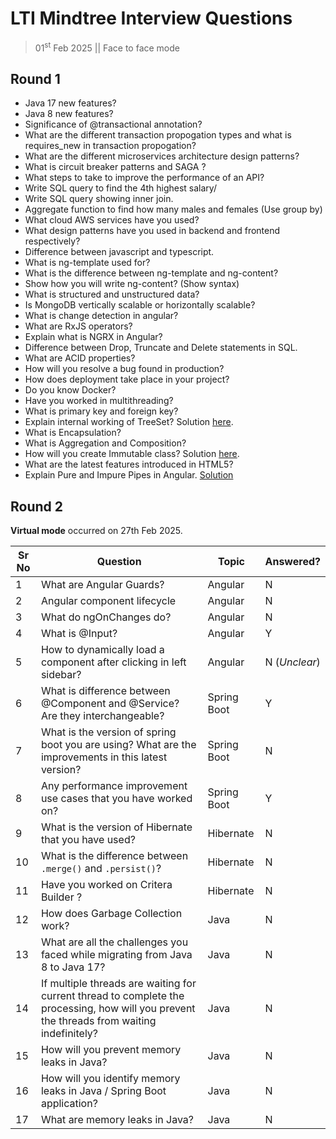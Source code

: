 # LTI Mindtree Interview Questions

> 01<sup>st</sup> Feb 2025 || Face to face mode

## Round 1

- Java 17 new features?
- Java 8 new features?
- Significance of @transactional annotation?
- What are the different transaction propogation types and what is requires_new in transaction propogation?
- What are the different microservices architecture design patterns?
- What is circuit breaker patterns and SAGA ?
- What steps to take to improve the performance of an API?
- Write SQL query to find the 4th highest salary/
- Write SQL query showing inner join.
- Aggregate function to find how many males and females (Use group by)
- What cloud AWS services have you used?
- What design patterns have you used in backend and frontend respectively?
- Difference between javascript and typescript.
- What is ng-template used for?
- What is the difference between ng-template and ng-content?
- Show how you will write ng-content? (Show syntax)
- What is structured and unstructured data?
- Is MongoDB vertically scalable or horizontally scalable? 
- What is change detection in angular?
- What are RxJS operators?
- Explain what is NGRX in Angular?
- Difference between Drop, Truncate and Delete statements in SQL.
- What are ACID properties?
- How will you resolve a bug found in production?
- How does deployment take place in your project?
- Do you know Docker?
- Have you worked in multithreading? 
- What is primary key and foreign key?
- Explain internal working of TreeSet? Solution [here](https://www.javatpoint.com/how-treeset-works-internally-in-java).
- What is Encapsulation?
- What is Aggregation and Composition?
- How will you create Immutable class? Solution [here](https://www.geeksforgeeks.org/create-immutable-class-java/).
- What are the latest features introduced in HTML5?
- Explain Pure and Impure Pipes in Angular. [Solution](https://www.geeksforgeeks.org/explain-pure-and-impure-pipe-in-angular/)

## Round 2

**Virtual mode** occurred on 27th Feb 2025.

| Sr No | Question | Topic | Answered? |
|-------|----------|-------|-----------|
| 1 | What are Angular Guards? | Angular | N |
| 2 | Angular component lifecycle | Angular | N |
| 3 | What do ngOnChanges do? | Angular | N |
| 4 | What is @Input? | Angular | Y |
| 5 | How to dynamically load a component after clicking in left sidebar? | Angular | N (_Unclear_)|
| 6 | What is difference between @Component and @Service? Are they interchangeable? | Spring Boot | Y |
|7| What is the version of spring boot you are using? What are the improvements in this latest version? | Spring Boot | N |
| 8 | Any performance improvement use cases that you have worked on? | Spring Boot | Y |
| 9 | What is the version of Hibernate that you have used? | Hibernate | N |
| 10 | What is the difference between `.merge()` and `.persist()`? | Hibernate | N |
| 11 | Have you worked on Critera Builder ? | Hibernate | N |
| 12 | How does Garbage Collection work? | Java | N |
| 13 | What are all the challenges you faced while migrating from Java 8 to Java 17? | Java | N |
| 14 | If multiple threads are waiting for current thread to complete the processing, how will you prevent the threads from waiting indefinitely? | Java | N |
| 15 | How will you prevent memory leaks in Java? | Java | N |
| 16 | How will you identify memory leaks in Java / Spring Boot application? | Java | N |
| 17 | What are memory leaks in Java? | Java | N |

